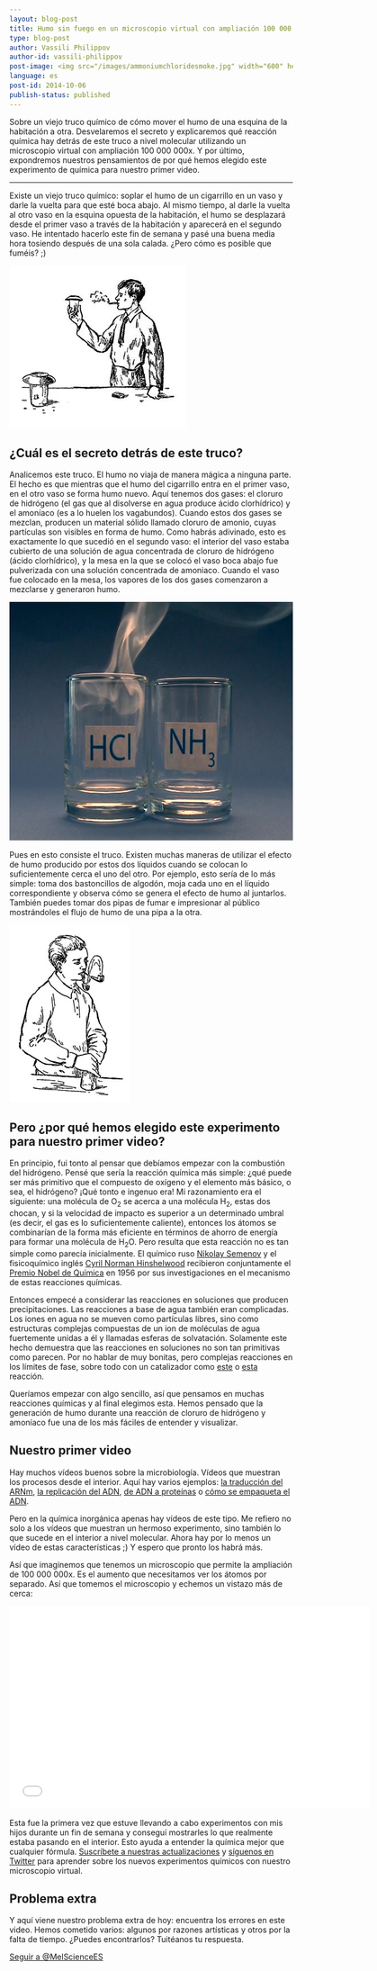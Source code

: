 ```yaml
---
layout: blog-post
title: Humo sin fuego en un microscopio virtual con ampliación 100 000 000x
type: blog-post
author: Vassili Philippov
author-id: vassili-philippov
post-image: <img src="/images/ammoniumchloridesmoke.jpg" width="600" height="424" alt="Humo de cloruro de amonio">
language: es
post-id: 2014-10-06
publish-status: published
---
```

Sobre un viejo truco químico de cómo mover el humo de una esquina de la habitación a otra. Desvelaremos el secreto y explicaremos qué reacción química hay detrás de este truco a nivel molecular utilizando un microscopio virtual con ampliación 100 000 000x. Y por último, expondremos nuestros pensamientos de por qué hemos elegido este experimento de química para nuestro primer video.
<!-- more -->

---
Existe un viejo truco químico: soplar el humo de un cigarrillo en un vaso y darle la vuelta para que esté boca abajo. Al mismo tiempo, al darle la vuelta al otro vaso en la esquina opuesta de la habitación, el humo se desplazará desde el primer vaso a través de la habitación y aparecerá en el segundo vaso. He intentado hacerlo este fin de semana y pasé una buena media hora tosiendo después de una sola calada. ¿Pero cómo es posible que fuméis? ;)

<img src="/images/movingofsmoke.png" width="314" height="289" alt="El humo viaja de un vaso a otro">

## ¿Cuál es el secreto detrás de este truco?

Analicemos este truco. El humo no viaja de manera mágica a ninguna parte. El hecho es que mientras que el humo del cigarrillo entra en el primer vaso, en el otro vaso se forma humo nuevo. Aquí tenemos dos gases: el cloruro de hidrógeno (el gas que al disolverse en agua produce ácido clorhídrico) y el amoníaco (es a lo huelen los vagabundos). Cuando estos dos gases se mezclan, producen un material sólido llamado cloruro de amonio, cuyas partículas son visibles en forma de humo. Como habrás adivinado, esto es exactamente lo que sucedió en el segundo vaso: el interior del vaso estaba cubierto de una solución de agua concentrada de cloruro de hidrógeno (ácido clorhídrico), y la mesa en la que se colocó el vaso boca abajo fue pulverizada con una solución concentrada de amoniaco. Cuando el vaso fue colocado en la mesa, los vapores de los dos gases comenzaron a mezclarse y generaron humo.

<img src="/images/ammoniumchloridesmoke.jpg" width="600" height="424" alt="Humo de cloruro de amonio">

Pues en esto consiste el truco. Existen muchas maneras de utilizar el efecto de humo producido por estos dos líquidos cuando se colocan lo suficientemente cerca el uno del otro. Por ejemplo, esto sería de lo más simple: toma dos bastoncillos de algodón, moja cada uno en el líquido correspondiente y observa cómo se genera el efecto de humo al juntarlos. También puedes tomar dos pipas de fumar e impresionar al público mostrándoles el flujo de humo de una pipa a la otra.

<img src="/images/twosmokingtubes.png" width="213" height="315">

## Pero ¿por qué hemos elegido este experimento para nuestro primer video?

En principio, fui tonto al pensar que debíamos empezar con la combustión del hidrógeno. Pensé que sería la reacción química más simple: ¿qué puede ser más primitivo que el compuesto de oxígeno y el elemento más básico, o sea, el hidrógeno? ¡Qué tonto e ingenuo era! Mi razonamiento era el siguiente: una molécula de O<sub>2</sub> se acerca a una molécula H<sub>2</sub>, estas dos chocan, y si la velocidad de impacto es superior a un determinado umbral (es decir, el gas es lo suficientemente caliente), entonces los átomos se combinarían de la forma más eficiente en términos de ahorro de energía para formar una molécula de H<sub>2</sub>O. Pero resulta que esta reacción no es tan simple como parecía inicialmente. El químico ruso <a href="https://es.wikipedia.org/wiki/Nikolái_Semiónov">Nikolay Semenov</a> y el fisicoquímico inglés <a href="https://es.wikipedia.org/wiki/Cyril_Norman_Hinshelwood">Cyril Norman Hinshelwood</a> recibieron conjuntamente el <a href="http://www.nobelprize.org/nobel_prizes/chemistry/laureates/1956/">Premio Nobel de Química</a> en 1956  por sus investigaciones en el mecanismo de estas reacciones químicas.

Entonces empecé a considerar las reacciones en soluciones que producen precipitaciones. Las reacciones a base de agua también eran complicadas. Los iones en agua no se mueven como partículas libres, sino como estructuras complejas compuestas de un ion de moléculas de agua fuertemente unidas a él y llamadas esferas de solvatación. Solamente este hecho demuestra que las reacciones en soluciones no son tan primitivas como parecen. Por no hablar de muy bonitas, pero complejas reacciones en los límites de fase, sobre todo con un catalizador como <a href="http://chemistry.melscience.com/experiments/catalytic-oxidation-of-acetone-on-copper-wire.html">este</a> o <a href="http://chemistry.melscience.com/experiments/oxidation-of-ammonia-with-platinum-catalyst.html">esta</a> reacción.

Queríamos empezar con algo sencillo, así que pensamos en muchas reacciones químicas y al final elegimos esta. Hemos pensado que la generación de humo durante una reacción de cloruro de hidrógeno y amoníaco fue una de los más fáciles de entender y visualizar.

## Nuestro primer video

Hay muchos vídeos buenos sobre la microbiología. Vídeos que muestran los procesos desde el interior. Aquí hay varios ejemplos: <a href="https://www.youtube.com/watch?v=TfYf_rPWUdY">la traducción del ARNm</a>, <a href="https://www.youtube.com/watch?v=OnuspQG0Jd0">la replicación del ADN</a>, <a href="https://www.youtube.com/watch?v=D3fOXt4MrOM">de ADN a proteínas</a> o <a href="https://www.youtube.com/watch?v=gbSIBhFwQ4s">cómo se empaqueta el ADN</a>.

Pero en la química inorgánica apenas hay vídeos de este tipo. Me refiero no solo a los vídeos que muestran un hermoso experimento, sino también lo que sucede en el interior a nivel molecular. Ahora hay por lo menos un vídeo de estas características ;) Y espero que pronto los habrá más.

Así que imaginemos que tenemos un microscopio que permite la ampliación de 100 000 000x. Es el aumento que necesitamos ver los átomos por separado. Así que tomemos el microscopio y echemos un vistazo más de cerca:

<iframe width="640" height="360" src="//www.youtube.com/embed/cz87YmRYwhU?rel=0" frameborder="0" allowfullscreen></iframe>
<br>

Esta fue la primera vez que estuve llevando a cabo experimentos con mis hijos durante un fin de semana y conseguí mostrarles lo que realmente estaba pasando en el interior. Esto ayuda a entender la química mejor que cualquier fórmula. <a href="">Suscríbete a nuestras actualizaciones</a> y <a href="https://twitter.com/MelScienceES">síguenos en Twitter</a> para aprender sobre los nuevos experimentos químicos con nuestro microscopio virtual.

## Problema extra

Y aquí viene nuestro problema extra de hoy: encuentra los  errores en este video. Hemos cometido varios: algunos por razones artísticas y otros por la falta de tiempo. ¿Puedes encontrarlos? Tuitéanos tu respuesta.

<!-- Begin Twitter follow -->
<a href="https://twitter.com/MelScienceES" class="twitter-follow-button" data-show-count="false" data-lang="es" data-size="large">Seguir a @MelScienceES</a>
<script>!function(d,s,id){var js,fjs=d.getElementsByTagName(s)[0],p=/^http:/.test(d.location)?'http':'https';if(!d.getElementById(id)){js=d.createElement(s);js.id=id;js.src=p+'://platform.twitter.com/widgets.js';fjs.parentNode.insertBefore(js,fjs);}}(document, 'script', 'twitter-wjs');</script>
<!-- End Twitter follow -->
